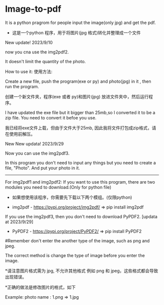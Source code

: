 # Image-to-pdf
It is a python pragrom for people input the image(only jpg) and get  the pdf.
* 这是一个python 程序，用于将图片(jpg 格式)转化并整理成一个文件




New update! 2023/9/10

now you cna use the img2pdf2.

It doesn't limit the quantity of the photo.


How to use it:
使用方法:

Create a new file, push the program(exe or py) and photo(jpg) in it , then run the program.


创建一个新文件夹，程序(exe 或者 py)和图片(jpg) 放进文件夹中，然后运行程序。

I have updated the exe file but it bigger than 25mb,so I converted it to be a zip file. You need to convert it befoe you use.

我已经将exe文件上载，但由于文件大于25mb, 因此我将文件打包成zip格式，请在使用前解压。

New New updata! 2023/9/29

Now you can use the img2pdf3.

In this program you don't need to input any things but you need to create a file, "Photo". And put your photo in it.



------------------------------------------------------------------------------------------------------------------------------

For img2pdf1 and img2pdf2:
If you want to use this program, there are two modules you need to download.(Only for python file)

* 如果想使用该程序，你需要先下载以下两个模组。(仅限python)


- img2pdf    - https://pypi.org/project/img2pdf/
=> pip install img2pdf

If you use the img2pdf3, then you don't need to download PyPDF2. [updata at 2023/9/29]

- PyPDF2     - https://pypi.org/project/PyPDF2/
=> pip install PyPDF2

#Remember don't enter the another type of the image, such as png and jpeg.

The correct method is change the type of image before you enter the image.

*请注意图片格式需为 jpg, 不允许其他格式 例如 png 和 jpeg，这些格式都会导致出现错误。

*正确的做法是修改图片的格式，如下

Example:  photo name : 1.png  => 1.jpg



